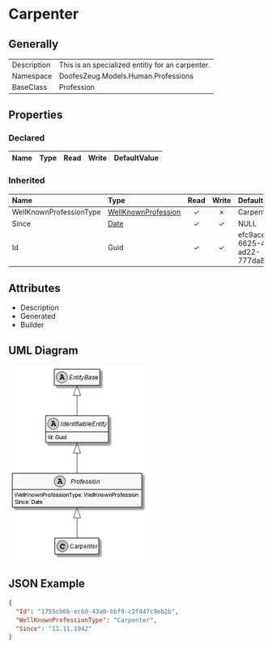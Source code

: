 ﻿# Carpenter

## Generally

|||
|:-|:-|
|Description|This is an specialized entitiy for an carpenter.|
|Namespace|DoofesZeug.Models.Human.Professions|
|BaseClass|Profession|

## Properties

### Declared

|Name|Type|Read|Write|DefaultValue|
|:---|:---|:--:|:---:|:-----------|

### Inherited

|Name|Type|Read|Write|DefaultValue|
|:---|:---|:--:|:---:|:-----------|
|WellKnownProfessionType|[WellKnownProfession](../../Enumerations/DoofesZeug.Models.Human.Professions\WellKnownProfession.md)|&#x2713;|&#x2717;|Carpenter|
|Since|[Date](../../Models/DoofesZeug.Models.DateAndTime\Date.md)|&#x2713;|&#x2713;|NULL|
|Id|Guid|&#x2713;|&#x2713;|efc9ace5-6625-4108-ad22-777da83f6298|

## Attributes

- Description
- Generated
- Builder

## UML Diagram

![Carpenter.png](./Carpenter.png "Carpenter")

## JSON Example

```json
{
  "Id": "1755cb6b-ec60-43a0-bbf9-c2f447c9eb2b",
  "WellKnownProfessionType": "Carpenter",
  "Since": "11.11.1942"
}
```


